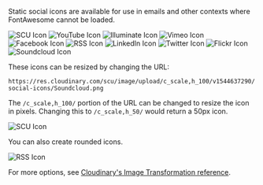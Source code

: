 Static social icons are available for use in emails and other contexts where FontAwesome cannot be loaded.

![SCU Icon](https://res.cloudinary.com/scu/image/upload/c_scale,h_100/v1544637290/social-icons/SCU.png)
![YouTube Icon](https://res.cloudinary.com/scu/image/upload/c_scale,h_100/v1544637290/social-icons/Youtube.png)
![Illuminate Icon](https://res.cloudinary.com/scu/image/upload/c_scale,h_100/v1544637290/social-icons/Illuminate.png)
![Vimeo Icon](https://res.cloudinary.com/scu/image/upload/c_scale,h_100/v1544637290/social-icons/Vimeo.png)
![Facebook Icon](https://res.cloudinary.com/scu/image/upload/c_scale,h_100/v1544637290/social-icons/Facebook.png)
![RSS Icon](https://res.cloudinary.com/scu/image/upload/c_scale,h_100/v1544637290/social-icons/RSS.png)
![LinkedIn Icon](https://res.cloudinary.com/scu/image/upload/c_scale,h_100/v1544637290/social-icons/LinkedIn.png)
![Twitter Icon](https://res.cloudinary.com/scu/image/upload/c_scale,h_100/v1544637290/social-icons/Twitter.png)
![Flickr Icon](https://res.cloudinary.com/scu/image/upload/c_scale,h_100/v1544637290/social-icons/Flickr.png)
![Soundcloud Icon](https://res.cloudinary.com/scu/image/upload/c_scale,h_100/v1544637290/social-icons/Soundcloud.png)

These icons can be resized by changing the URL:

`https://res.cloudinary.com/scu/image/upload/c_scale,h_100/v1544637290/social-icons/Soundcloud.png`

The `/c_scale,h_100/` portion of the URL can be changed to resize the icon in pixels. Changing this to `/c_scale,h_50/` would return a 50px icon.

![SCU Icon](https://res.cloudinary.com/scu/image/upload/c_scale,h_50/v1544637290/social-icons/SCU.png)

You can also create rounded icons.

![RSS Icon](https://res.cloudinary.com/scu/image/upload/h_50,ar_1:1,c_fill,g_auto,r_max/v1544637290/social-icons/RSS.png)

For more options, see [Cloudinary's Image Transformation reference](https://cloudinary.com/documentation/image_transformation_reference).
